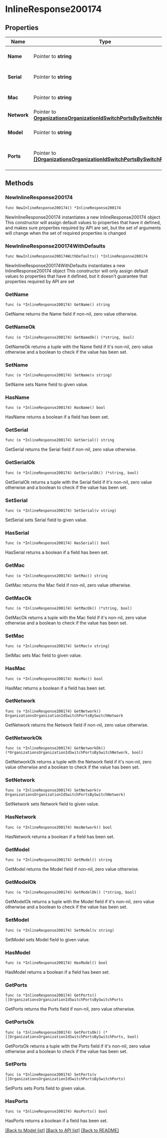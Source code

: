 # InlineResponse200174

## Properties

Name | Type | Description | Notes
------------ | ------------- | ------------- | -------------
**Name** | Pointer to **string** | The name of the switch. | [optional] 
**Serial** | Pointer to **string** | The serial number of the switch. | [optional] 
**Mac** | Pointer to **string** | The MAC address of the switch. | [optional] 
**Network** | Pointer to [**OrganizationsOrganizationIdSwitchPortsBySwitchNetwork**](OrganizationsOrganizationIdSwitchPortsBySwitchNetwork.md) |  | [optional] 
**Model** | Pointer to **string** | The model of the switch. | [optional] 
**Ports** | Pointer to [**[]OrganizationsOrganizationIdSwitchPortsBySwitchPorts**](OrganizationsOrganizationIdSwitchPortsBySwitchPorts.md) | Ports belonging to the switch | [optional] 

## Methods

### NewInlineResponse200174

`func NewInlineResponse200174() *InlineResponse200174`

NewInlineResponse200174 instantiates a new InlineResponse200174 object
This constructor will assign default values to properties that have it defined,
and makes sure properties required by API are set, but the set of arguments
will change when the set of required properties is changed

### NewInlineResponse200174WithDefaults

`func NewInlineResponse200174WithDefaults() *InlineResponse200174`

NewInlineResponse200174WithDefaults instantiates a new InlineResponse200174 object
This constructor will only assign default values to properties that have it defined,
but it doesn't guarantee that properties required by API are set

### GetName

`func (o *InlineResponse200174) GetName() string`

GetName returns the Name field if non-nil, zero value otherwise.

### GetNameOk

`func (o *InlineResponse200174) GetNameOk() (*string, bool)`

GetNameOk returns a tuple with the Name field if it's non-nil, zero value otherwise
and a boolean to check if the value has been set.

### SetName

`func (o *InlineResponse200174) SetName(v string)`

SetName sets Name field to given value.

### HasName

`func (o *InlineResponse200174) HasName() bool`

HasName returns a boolean if a field has been set.

### GetSerial

`func (o *InlineResponse200174) GetSerial() string`

GetSerial returns the Serial field if non-nil, zero value otherwise.

### GetSerialOk

`func (o *InlineResponse200174) GetSerialOk() (*string, bool)`

GetSerialOk returns a tuple with the Serial field if it's non-nil, zero value otherwise
and a boolean to check if the value has been set.

### SetSerial

`func (o *InlineResponse200174) SetSerial(v string)`

SetSerial sets Serial field to given value.

### HasSerial

`func (o *InlineResponse200174) HasSerial() bool`

HasSerial returns a boolean if a field has been set.

### GetMac

`func (o *InlineResponse200174) GetMac() string`

GetMac returns the Mac field if non-nil, zero value otherwise.

### GetMacOk

`func (o *InlineResponse200174) GetMacOk() (*string, bool)`

GetMacOk returns a tuple with the Mac field if it's non-nil, zero value otherwise
and a boolean to check if the value has been set.

### SetMac

`func (o *InlineResponse200174) SetMac(v string)`

SetMac sets Mac field to given value.

### HasMac

`func (o *InlineResponse200174) HasMac() bool`

HasMac returns a boolean if a field has been set.

### GetNetwork

`func (o *InlineResponse200174) GetNetwork() OrganizationsOrganizationIdSwitchPortsBySwitchNetwork`

GetNetwork returns the Network field if non-nil, zero value otherwise.

### GetNetworkOk

`func (o *InlineResponse200174) GetNetworkOk() (*OrganizationsOrganizationIdSwitchPortsBySwitchNetwork, bool)`

GetNetworkOk returns a tuple with the Network field if it's non-nil, zero value otherwise
and a boolean to check if the value has been set.

### SetNetwork

`func (o *InlineResponse200174) SetNetwork(v OrganizationsOrganizationIdSwitchPortsBySwitchNetwork)`

SetNetwork sets Network field to given value.

### HasNetwork

`func (o *InlineResponse200174) HasNetwork() bool`

HasNetwork returns a boolean if a field has been set.

### GetModel

`func (o *InlineResponse200174) GetModel() string`

GetModel returns the Model field if non-nil, zero value otherwise.

### GetModelOk

`func (o *InlineResponse200174) GetModelOk() (*string, bool)`

GetModelOk returns a tuple with the Model field if it's non-nil, zero value otherwise
and a boolean to check if the value has been set.

### SetModel

`func (o *InlineResponse200174) SetModel(v string)`

SetModel sets Model field to given value.

### HasModel

`func (o *InlineResponse200174) HasModel() bool`

HasModel returns a boolean if a field has been set.

### GetPorts

`func (o *InlineResponse200174) GetPorts() []OrganizationsOrganizationIdSwitchPortsBySwitchPorts`

GetPorts returns the Ports field if non-nil, zero value otherwise.

### GetPortsOk

`func (o *InlineResponse200174) GetPortsOk() (*[]OrganizationsOrganizationIdSwitchPortsBySwitchPorts, bool)`

GetPortsOk returns a tuple with the Ports field if it's non-nil, zero value otherwise
and a boolean to check if the value has been set.

### SetPorts

`func (o *InlineResponse200174) SetPorts(v []OrganizationsOrganizationIdSwitchPortsBySwitchPorts)`

SetPorts sets Ports field to given value.

### HasPorts

`func (o *InlineResponse200174) HasPorts() bool`

HasPorts returns a boolean if a field has been set.


[[Back to Model list]](../README.md#documentation-for-models) [[Back to API list]](../README.md#documentation-for-api-endpoints) [[Back to README]](../README.md)


